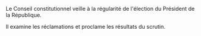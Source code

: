 Le Conseil constitutionnel veille à la régularité de l'élection du Président de la République.

Il examine les réclamations et proclame les résultats du scrutin.
